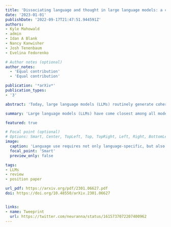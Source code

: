 ```yaml
---
title: 'Dissociating language and thought in large language models: a cognitive perspective'
date: '2023-01-01'
publishDate: '2022-09-17T21:47:51.944591Z'
authors:
- Kyle Mahowald
- admin
- Idan A Blank
- Nancy Kanwisher
- Josh Tenenbaum
- Evelina Fedorenko

# Author notes (optional)
author_notes:
  - 'Equal contribution'
  - 'Equal contribution'

publication: '*arXiv*'
publication_types:
- '3'

abstract: 'Today, large language models (LLMs) routinely generate coherent, grammatical and seemingly meaningful paragraphs of text. This achievement has led to speculation that these networks are - or will soon become - "thinking machines", capable of performing tasks that require abstract knowledge and reasoning. Here, we review the capabilities of LLMs by considering their performance on two different aspects of language use: "formal linguistic competence", which includes knowledge of rules and patterns of a given language, and "functional linguistic competence", a host of cognitive abilities required for language understanding and use in the real world. Drawing on evidence from cognitive neuroscience, we show that formal competence in humans relies on specialized language processing mechanisms, whereas functional competence recruits multiple extralinguistic capacities that comprise human thought, such as formal reasoning, world knowledge, situation modeling, and social cognition. In line with this distinction, LLMs show impressive (although imperfect) performance on tasks requiring formal linguistic competence, but fail on many tests requiring functional competence. Based on this evidence, we argue that (1) contemporary LLMs should be taken seriously as models of formal linguistic skills; (2) models that master real-life language use would need to incorporate or develop not only a core language module, but also multiple non-language-specific cognitive capacities required for modeling thought. Overall, a distinction between formal and functional linguistic competence helps clarify the discourse surrounding LLM potential and provides a path toward building models that understand and use language in human-like ways.'

summary: 'Large language models (LLMs) have come closest among all models to date to mastering human language, yet opinions about their capabilities remain split. Here, we evaluate LLMs using a distinction between formal competence — knowledge of linguistic rules and patterns — and functional competence — understanding and using language in the world. We ground this distinction in human neuroscience, showing that these skills recruit different cognitive mechanisms. Although LLMs are close to mastering formal competence, they still fail at functional competence tasks, which often require drawing on non-linguistic capacities. In short, LLMs are good models of language but incomplete models of human thought.'

featured: true

# Focal point (optional)
# Options: Smart, Center, TopLeft, Top, TopRight, Left, Right, BottomLeft, Bottom, BottomRight
image:
  caption: 'Language use requires not only language-specific, but also general cognitive abilities.'
  focal_point: 'Smart'
  preview_only: false

tags:
- LLMs
- review
- position paper

url_pdf: https://arxiv.org/pdf/2301.06627.pdf
doi: https://doi.org/10.48550/arXiv.2301.06627


links:
- name: Tweeprint
  url: https://twitter.com/neuranna/status/1615737072207400962
---
```

